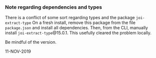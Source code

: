 ### Note regarding dependencies and types

There is a conflict of some sort regarding types and the package `joi-extract-type`
On a fresh install, remove this package from the file `package.json` and install all
dependencies. Then, from the CLI, manually install `joi-extract-type`@15.0.1. This usefully
cleared the problem locally.  

Be mindful of the version.

11-NOV-2019